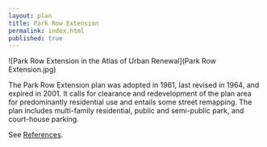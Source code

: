 ```yaml
---
layout: plan
title: Park Row Extension
permalink: index.html
published: true
---
```


![Park Row Extension in the Atlas of Urban Renewal](Park Row Extension.jpg)

The Park Row Extension plan was adopted in 1961, last revised in 1964, and expired in 2001. It calls for clearance and redevelopment of the plan area for predominantly residential use and entails some street remapping. The plan includes multi-family residential, public and semi-public park, and court-house parking.

See [References](http://www.urbanreviewer.org/#page=references.html). 